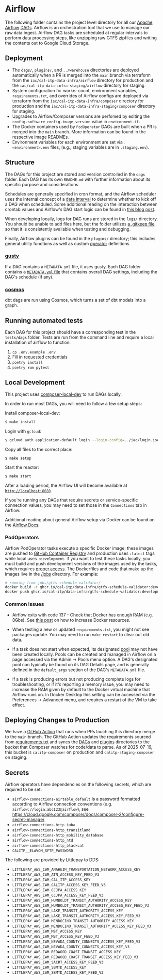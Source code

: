 # Airflow

The following folder contains the project level directory for all our [Apache Airflow](https://airflow.apache.org/) [DAGs](https://airflow.apache.org/docs/apache-airflow/stable/core-concepts/dags.html). Airflow is an orchestration tool that we use to manage our raw data ingest. Airflow DAG tasks are scheduled at regular intervals to perform data processing steps, like unzipping raw GTFS zipfiles and writing the contents out to Google Cloud Storage.

## Deployment

- The `dags/`, `plugins/`, and `../warehouse` directories are deployed automatically when a PR is merged into the `main` branch via terraform from the `iac/cal-itp-data-infra/airflow` directory for production and the `iac/cal-itp-data-infra-staging/airflow` directory for staging.
- System configuration for worker count, environment variables, `requirements.txt`, and overrides of Airflow configs are deployed via terraform from the `iac/cal-itp-data-infra/composer` directory for production and the `iac/cal-itp-data-infra-staging/composer` directory for staging.
- Upgrades to Airflow/Composer versions are perfomed by editing the `config.software_config.image_version` value in `environment.tf`.
- The Docker containers used by `PodOperator` DAGs are built when a PR is merged into the `main` branch. More information can be found in the respective image READMEs.
- Environment variables for each environment are set via `.<environment>.env` files, (e.g., staging variables are in `.staging.env`).


## Structure

The DAGs for this project are stored and version controlled in the `dags` folder. Each DAG has its own `README.md` with further information about its specific purpose and considerations.

Schedules are generally specified in cron format, and the Airflow scheduler uses the internal concept of a [data interval](https://airflow.apache.org/docs/apache-airflow/stable/core-concepts/dag-run.html#data-interval) to determine whether to kick off a DAG when scheduled. Some additional reading on the interaction between crontab values and Airflow's DAG start logic can be found in [this blog post](https://whigy.medium.com/why-my-scheduled-dag-does-not-run-9e2811b5030b).

When developing locally, logs for DAG runs are stored in the `logs/` directory. You should be unable to add files here, but the folder utilizes [a .gitkeep file](https://stackoverflow.com/a/7229996) so that it is consistently avaliable when testing and debugging.

Finally, Airflow plugins can be found in the `plugins/` directory; this includes general utility functions as well as custom [operator](https://airflow.apache.org/docs/apache-airflow/stable/core-concepts/operators.html) definitions.

### [gusty](https://github.com/pipeline-tools/gusty)

If a DAG contains a `METADATA.yml` file, it uses gusty. Each DAG folder contains a [`METADATA.yml` file](https://github.com/pipeline-tools/gusty#metadata) that contains overall DAG settings, including the DAG's schedule (if any).

### [cosmos](https://github.com/astronomer/astronomer-cosmos)

dbt dags are run using Cosmos, which turns a set of dbt models into a graph.


## Running automated tests

Each DAG for this project should have a corresponding test in the `tests/dags` folder. Tests are run from the command line and require a local installation of airflow to function.

1. `cp .env.example .env`
2. Fill in requested credentials
3. `poetry install`
4. `poetry run pytest`


## Local Development

This project uses [composer-local-dev](https://github.com/GoogleCloudPlatform/composer-local-dev) to run DAGs locally.

In order to run most DAGs, you will need to follow a few setup steps:

Install composer-local-dev:

```bash
$ make install
```

Login with `gcloud`:

```bash
$ gcloud auth application-default login --login-config=../iac/login.json
```

Copy all files to the correct place:

```bash
$ make setup
```

Start the reactor:

```bash
$ make start
```

After a loading period, the Airflow UI will become available at [`http://localhost:8080`](http://localhost:8080).

If you're running any DAGs that require secrets or service-specific connection values, you may need to set those in the `Connections` tab in Airflow.

Additional reading about general Airflow setup via Docker can be found on the [Airflow Docs](https://airflow.apache.org/docs/apache-airflow/stable/start/docker.html).


### PodOperators

Airflow PodOperator tasks execute a specific Docker image; these images are pushed to [GitHub Container Registry](https://ghcr.io/) and production uses `:latest` tags while local uses `:development`. If you want to test these tasks locally, you must build and push development versions of the images used by the tasks, which requires [proper access](https://docs.github.com/en/packages/working-with-a-github-packages-registry/working-with-the-container-registry). The Dockerfiles and code that make up the images live in the [/jobs](../jobs) directory. For example:

```bash
# running from jobs/gtfs-schedule-validator/
docker build -t ghcr.io/cal-itp/data-infra/gtfs-schedule-validator:development .
docker push ghcr.io/cal-itp/data-infra/gtfs-schedule-validator:development
```


### Common Issues

- Airflow exits with code 137 - Check that Docker has enough RAM (e.g. 8Gbs). See [this post](https://stackoverflow.com/questions/44533319/how-to-assign-more-memory-to-docker-container) on how to increase Docker resources.

- When testing a new or updated `requirements.txt`, you might not see packages update. You may need to run `make restart` to clear out old data.

- If a task does not start when expected, its designated [pool](https://airflow.apache.org/docs/apache-airflow/stable/administration-and-deployment/pools.html) may not have been created locally. Pools can be created and managed in Airflow on a page accessed via the Admin -> Pools menu option. A DAG's designated pool can typically be found on its DAG Details page, and is generally defined in the `default_args` section of the DAG's `METADATA.yml` file.

- If a task is producing errors but not producing complete logs for troubleshooting, or if it's reporting a memory issue, you may need to increase the RAM given by default to the Docker virtual machine that Airflow runs on. In Docker Desktop this setting can be accessed via the Preferences -> Advanced menu, and requires a restart of the VM to take effect.


## Deploying Changes to Production

We have a [GitHub Action](../.github/workflows/deploy-airflow.yml) that runs when PRs touching this directory merge to the `main` branch. The GitHub Action updates the requirements sourced from [requirements.txt](./requirements.txt) and syncs the [DAGs](./dags) and [plugins](./plugins) directories to the bucket that Composer watches for code/data to parse. As of 2025-07-16, this bucket is `calitp-composer` on production and `calitp-staging-composer` on staging.


## Secrets

Airflow operators have dependencies on the following secrets, which are required to be set:

- `airflow-connections-airtable_default` is a password formatted according to Airflow connection conventions (e.g. `airflow://login:abc123@airflow`), see <https://cloud.google.com/composer/docs/composer-2/configure-secret-manager>
- `airflow-connections-http_kuba`
- `airflow-connections-http_transitland`
- `airflow-connections-http_mobility_database`
- `airflow-connections-http_ntd`
- `airflow-connections-http_blackcat`
- `CALITP__ELAVON_SFTP_PASSWORD`

The following are provided by Littlepay to DDS:

- `LITTLEPAY_AWS_IAM_ANAHEIM_TRANSPORTATION_NETWORK_ACCESS_KEY`
- `LITTLEPAY_AWS_IAM_ATN_ACCESS_KEY_FEED_V3`
- `LITTLEPAY_AWS_IAM_CAL_ITP_ACCESS_KEY`
- `LITTLEPAY_AWS_IAM_CALITP_ACCESS_KEY_FEED_V3`
- `LITTLEPAY_AWS_IAM_CCJPA_ACCESS_KEY`
- `LITTLEPAY_AWS_IAM_CCJPA_ACCESS_KEY_FEED_V3`
- `LITTLEPAY_AWS_IAM_HUMBOLDT_TRANSIT_AUTHORITY_ACCESS_KEY`
- `LITTLEPAY_AWS_IAM_HUMBOLDT_TRANSIT_AUTHORITY_ACCESS_KEY_FEED_V3`
- `LITTLEPAY_AWS_IAM_LAKE_TRANSIT_AUTHORITY_ACCESS_KEY`
- `LITTLEPAY_AWS_IAM_LAKE_TRANSIT_AUTHORITY_ACCESS_KEY_FEED_V3`
- `LITTLEPAY_AWS_IAM_MENDOCINO_TRANSIT_AUTHORITY_ACCESS_KEY`
- `LITTLEPAY_AWS_IAM_MENDOCINO_TRANSIT_AUTHORITY_ACCESS_KEY_FEED_V3`
- `LITTLEPAY_AWS_IAM_MST_ACCESS_KEY`
- `LITTLEPAY_AWS_IAM_MST_ACCESS_KEY_FEED_V3`
- `LITTLEPAY_AWS_IAM_NEVADA_COUNTY_CONNECTS_ACCESS_KEY_FEED_V3`
- `LITTLEPAY_AWS_IAM_NEVADA_COUNTY_CONNECTS_ACCESS_KEY_V3`
- `LITTLEPAY_AWS_IAM_REDWOOD_COAST_TRANSIT_ACCESS_KEY`
- `LITTLEPAY_AWS_IAM_REDWOOD_COAST_TRANSIT_ACCESS_KEY_FEED_V3`
- `LITTLEPAY_AWS_IAM_SACRT_ACCESS_KEY_FEED_V3`
- `LITTLEPAY_AWS_IAM_SBMTD_ACCESS_KEY`
- `LITTLEPAY_AWS_IAM_SBMTD_ACCESS_KEY_FEED_V3`
